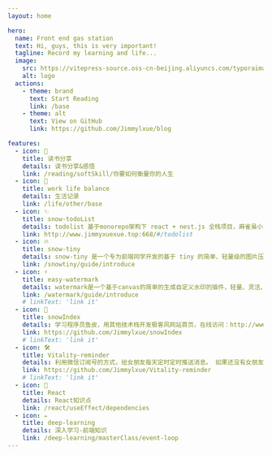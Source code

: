 ```yaml
---
layout: home

hero:
  name: Front end gas station
  text: Hi, guys, this is very important!
  tagline: Record my learning and life...
  image:
    src: https://vitepress-source.oss-cn-beijing.aliyuncs.com/typoraimage-20220326203849385.png
    alt: logo
  actions:
    - theme: brand
      text: Start Reading
      link: /base
    - theme: alt
      text: View on GitHub
      link: https://github.com/Jimmylxue/blog

features:
  - icon: 📝
    title: 读书分享
    details: 读书分享&感悟
    link: /reading/softSkill/你要如何衡量你的人生
  - icon: 🌱
    title: work life balance
    details: 生活记录
    link: /life/other/base
  - icon: ✨
    title: snow-todoList
    details: todolist 基于monorepo架构下 react + nest.js 全栈项目，麻雀虽小五脏俱全
    link: http://www.jimmyxuexue.top:668/#/todolist
  - icon: 🔥
    title: snow-tiny
    details: snow-tiny 是一个专为前端同学开发的基于 tiny 的简单、轻量级的图片压缩工具。只需三步，就可实现图片自动化压缩，极大提高效率和压缩体验！
    link: /snowtiny/guide/introduce
  - icon: ⚡️
    title: easy-watermark
    details: watermark是一个基于canvas的简单的生成自定义水印的插件，轻量、灵活、配置简单是它的特点。可以非常快速创建水印、马赛克功能。
    link: /watermark/guide/introduce
    # linkText: 'link it'
  - icon: 🖖
    title: snowIndex
    details: 学习程序员鱼皮，用其他技术栈开发极客风网站首页，在线访问：http://www.jimmyxuexue.top:668/
    link: https://github.com/Jimmylxue/snowIndex
    # linkText: 'link it'
  - icon: 🛠️
    title: Vitality-reminder
    details: 利用微信订阅号的方式，给女朋友每天定时定时推送消息。 如果还没有女朋友的这个可以祝你一臂之力
    link: https://github.com/Jimmylxue/Vitality-reminder
    # linkText: 'link it'
  - icon: 🔖
    title: React
    details: React知识点
    link: /react/useEffect/dependencies
  - icon: ✏️
    title: deep-learning
    details: 深入学习-前端知识
    link: /deep-learning/masterClass/event-loop
---
```


<script setup>
import Member from '../components/Member.vue'
</script>

<Member />

<style>
  
  /* 宽度大于 640 采用的样式 */
@media (min-width: 640px) {
  .VPFeatures>.container>.items>.item{
    width: calc(100% / 4);
  }
}

/* 宽度大于 960 采用的样式 */

@media (min-width: 960px) {
  .VPFeatures>.container>.items>.item{
    width: calc(100% / 4);
  }
}
</style>
